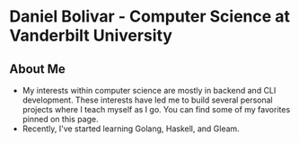# Daniel Bolivar - Computer Science at Vanderbilt University
## About Me
- My interests within computer science are mostly in backend and CLI development. These interests have led me to build several personal projects where I teach myself as I go. You can find some of my favorites pinned on this page.
- Recently, I've started learning Golang, Haskell, and Gleam.
